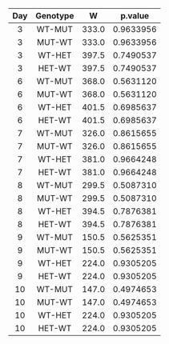 | Day | Genotype |   W   |  p.value  |
|:---:|:--------:|:-----:|:---------:|
|  3  |  WT-MUT  | 333.0 | 0.9633956 |
|  3  |  MUT-WT  | 333.0 | 0.9633956 |
|  3  |  WT-HET  | 397.5 | 0.7490537 |
|  3  |  HET-WT  | 397.5 | 0.7490537 |
|  6  |  WT-MUT  | 368.0 | 0.5631120 |
|  6  |  MUT-WT  | 368.0 | 0.5631120 |
|  6  |  WT-HET  | 401.5 | 0.6985637 |
|  6  |  HET-WT  | 401.5 | 0.6985637 |
|  7  |  WT-MUT  | 326.0 | 0.8615655 |
|  7  |  MUT-WT  | 326.0 | 0.8615655 |
|  7  |  WT-HET  | 381.0 | 0.9664248 |
|  7  |  HET-WT  | 381.0 | 0.9664248 |
|  8  |  WT-MUT  | 299.5 | 0.5087310 |
|  8  |  MUT-WT  | 299.5 | 0.5087310 |
|  8  |  WT-HET  | 394.5 | 0.7876381 |
|  8  |  HET-WT  | 394.5 | 0.7876381 |
|  9  |  WT-MUT  | 150.5 | 0.5625351 |
|  9  |  MUT-WT  | 150.5 | 0.5625351 |
|  9  |  WT-HET  | 224.0 | 0.9305205 |
|  9  |  HET-WT  | 224.0 | 0.9305205 |
| 10  |  WT-MUT  | 147.0 | 0.4974653 |
| 10  |  MUT-WT  | 147.0 | 0.4974653 |
| 10  |  WT-HET  | 224.0 | 0.9305205 |
| 10  |  HET-WT  | 224.0 | 0.9305205 |
